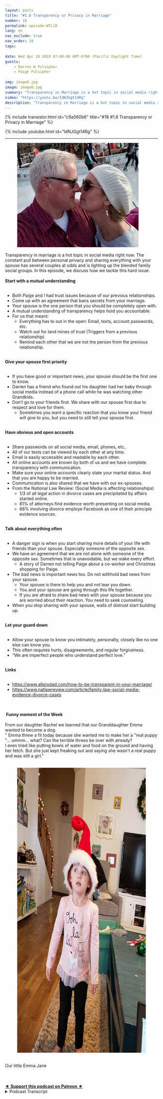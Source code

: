 ```yaml
---
layout: posts
title: "#1.8 Transparency or Privacy in Marriage"
number: 18
permalink: episode-WTL18
lang: en
nav_exclude: true
nav_order: 18
tags:

date: Wed Apr 10 2019 07:00:00 GMT-0700 (Pacific Daylight Time)
guests:
    - Darren W Pulsipher
    - Paige Pulsipher

img: image0.jpg
image: image0.jpg
summary: "Transparency in Marriage is a hot topic in social media right now. The constant pull between personal privacy and sharing everything with your spouse has several couples at odds and is lighting up the blended family social groups. In this episode, we discuss how we tackle this hard issue."
video: "https://youtu.be/IdNJGgt14Rg"
description: "Transparency in Marriage is a hot topic in social media right now. The constant pull between personal privacy and sharing everything with your spouse has several couples at odds and is lighting up the blended family social groups. In this episode, we discuss how we tackle this hard issue."
---
```


<div>
{% include transistor.html id="c9a560b6" title="#18 #1.8 Transparency or Privacy in Marriage" %}

{% include youtube.html id="IdNJGgt14Rg" %}
</div>

---

<html><head></head><body><div><figure data-trix-attachment="{&quot;contentType&quot;:&quot;image&quot;,&quot;height&quot;:343,&quot;url&quot;:&quot;https://2.bp.blogspot.com/-twq04qVf-L4/XKgomWogtfI/AAAAAAAEywM/oS1g9eMJ64YUgjUK-nlbSK91oQnANaBuwCLcBGAs/s400/darrenpaige.jpg&quot;,&quot;width&quot;:400}" data-trix-content-type="image" class="attachment attachment--preview"><img src="./image0.jpg" width="400" height="343"><figcaption class="attachment__caption"></figcaption></figure></div><div>Transparency in marriage is a hot topic in social media right now. The constant pull between personal privacy and sharing everything with your spouse has several couples at odds and is lighting up the blended family social groups. In this episode, we discuss how we tackle this hard issue.</div><div><strong><br>Start with a mutual understanding<br></strong><br></div><ul><li>Both Paige and I had trust issues because of our previous relationships.</li><li>Come up with an agreement that bans secrets from your marriage.</li><li>Your spouse is the one person that you should be completely open with.</li><li>A mutual understanding of transparency helps hold you accountable.</li><li>For us that meant:<ul><li>Everything has to out in the open: Email, texts, account passwords, etc.</li><li>Watch out for land mines of trust (Triggers from a previous relationship)</li><li>Remind each other that we are not the person from the previous relationship.</li></ul></li></ul><div><strong><br>Give your spouse first priority<br></strong><br></div><ul><li>If you have good or important news, your spouse should be the first one to know.</li><li>Darren has a friend who found out his daughter had her baby through social media instead of a phone call while he was watching other Grandkids.&nbsp;</li><li>Don’t go to your friends first. We share with our spouse first due to respect and love for them.<ul><li>Sometimes you want a specific reaction that you know your friend will give to you, but you need to still tell your spouse first.</li></ul></li></ul><div><strong><br>Have obvious and open accounts<br></strong><br></div><ul><li>Share passwords on all social media, email, phones, etc..</li><li>All of our texts can be viewed by each other at any time.</li><li>Email is easily accessible and readable by each other.</li><li>All online accounts are known by both of us and we have complete transparency with communication.</li><li>Make sure your online accounts clearly state your marital status. And that you are happy to be married.</li><li>Communication is also shared that we have with our ex-spouses.</li><li>From the National Law Review: (Social Media is affecting relationships)<ul><li>1/3 of all legal action in divorce cases are precipitated by affairs started online.</li><li>81% of attorneys find evidence worth presenting on social media.</li><li>66% involving divorce employe Facebook as one of their principle evidence sources.</li></ul></li></ul><div><strong><br>Talk about everything often<br></strong><br></div><ul><li>A danger sign is when you start sharing more details of your life with friends than your spouse. Especially someone of the opposite sex.</li><li>We have an agreement that we are not alone with someone of the opposite sex. Sometimes that is unavoidable, but we make every effort.&nbsp;<ul><li>A story of Darren not telling Paige about a co-worker and Christmas shopping for Paige.</li></ul></li><li>The bad news is important news too. Do not withhold bad news from your spouse.&nbsp;<ul><li>Your spouse is there to help you and not tear you down.</li><li>You and your spouse are going through this life together.</li><li>If you are afraid to share bad news with your spouse because you are worried about their reaction. You need to seek counseling.</li></ul></li><li>When you stop sharing with your spouse, walls of distrust start building up.</li></ul><div><strong><br>Let your guard down<br></strong><br></div><ul><li>Allow your spouse to know you intimately, personally, closely like no one else can know you.</li><li>This often requires hurts, disagreements, and regular forgiveness.</li><li>“We are imperfect people who understand perfect love.”</li></ul><div><strong><br>Links<br></strong><br></div><ul><li><a href="https://www.allprodad.com/how-to-be-transparent-in-your-marriage/">https://www.allprodad.com/how-to-be-transparent-in-your-marriage/</a></li><li><a href="https://www.natlawreview.com/article/family-law-social-media-evidence-divorce-cases">https://www.natlawreview.com/article/family-law-social-media-evidence-divorce-cases</a></li></ul><div><br></div><div><strong><br>&nbsp;Funny moment of the Week<br></strong><br></div><div>From our daughter Rachel we learned that our Granddaughter Emma wanted to become a dog.</div><div>" Emma threw a fit today because she wanted me to make her a "real puppy "... ummm... what? Can the terrible threes be over with already?</div><div>I even tried like putting bowls of water and food on the ground and having her fetch. But she just kept freaking out and saying she wasn't a real puppy and was still a girl."</div><div><br></div><div><figure data-trix-attachment="{&quot;contentType&quot;:&quot;image&quot;,&quot;height&quot;:937,&quot;url&quot;:&quot;https://lh3.googleusercontent.com/Ud5zlW8EkOxjIQ9b3uLhtjyu8lCVM9szFmkxgILusZU-9Sck_Xd7S9doJz3YWJx6RvAnXfST-GFSOviyJdSWN6NTefmqDzf26FmNlWpSAoItNIDVn0i7QTyxiEfIIllAXrZC9Z81yq7lt6PtweTBGl_cWi294WLNBY3Skb1s8INRl-pkcI_H-o1KyKOhd8hUPlcKMmmVqhDV1AmzUlDXVMGT8maJxiRL_eQk2WxHKOlc8ZMj3euuclnSrQWMZVUC8YMCsB3a4HDoZb4tCkIeoBShzJbSlTbS9ikWzwYn8ucTIGKkwE2T3QZR1i1QmyKzJT-rA_6lFKwmRleNw4_ZCFLjZ3FLJNCE9zTPaLfaAb0F2upiIp6aM0VBtnJoaBV0w5l4pPUtVxN5Q3htdfbFrhXISfEq7LE1p59xwnvcGNKqbLLbXd91jOAsY_kneJoFgJfk5XL2LpRsIThSn14C5UUIAyxs6wqH_RmHwPtCch8ev99aScoaDRQEU7nUikUkA2EW0l9UZP2OfCzsSgXuV2TfnSoxTXsFHt2tDHRAwv4s67QQ8guwlAjOZTOZAaXdgIXqIgWlpVtOE4eplH7mZJ4-fAOR134_qzDjp9vqivIxboVvAtC-Th9FJ-7nVPgzfilcYP4cpvG7Bc3up26mu0NNyC5DjhVj=w703-h937-no&quot;,&quot;width&quot;:703}" data-trix-content-type="image" class="attachment attachment--preview"><img src="./image1" width="703" height="937"><figcaption class="attachment__caption"></figcaption></figure><br>Our little Emma Jane</div><div><br></div><div><br><br></div>
<strong>
  <a href="https://www.patreon.com/wheresthelemonade" target="_donate" rel="payment" title="★ Support this podcast on Patreon ★">★ Support this podcast on Patreon ★</a>
</strong></body></html>

<details>
<summary> Podcast Transcript </summary>

<p></p>

</details>
